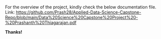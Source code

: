 For the overview of the project, kindly check the below documentation file.<br/>
Link: https://github.com/Prash28/Applied-Data-Science-Capstone-Repo/blob/main/Data%20Science%20Capstone%20Project%20-%20Prashanth%20Thiagarajan.pdf<br/>

<b>Thanks!<b>
